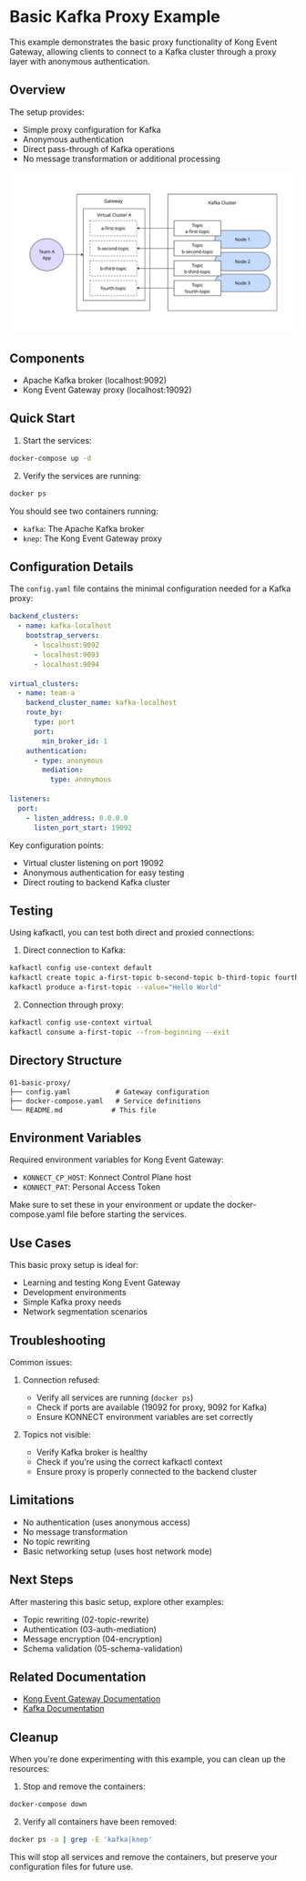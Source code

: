 # Basic Kafka Proxy Example

This example demonstrates the basic proxy functionality of Kong Event Gateway, allowing clients to connect to a Kafka cluster through a proxy layer with anonymous authentication.

## Overview

The setup provides:
- Simple proxy configuration for Kafka
- Anonymous authentication
- Direct pass-through of Kafka operations
- No message transformation or additional processing

![basic-proxy](basic-proxy.jpg)

## Components

- Apache Kafka broker (localhost:9092)
- Kong Event Gateway proxy (localhost:19092)

## Quick Start

1. Start the services:
```bash
docker-compose up -d
```

2. Verify the services are running:
```bash
docker ps
```

You should see two containers running:
- `kafka`: The Apache Kafka broker
- `knep`: The Kong Event Gateway proxy

## Configuration Details

The `config.yaml` file contains the minimal configuration needed for a Kafka proxy:

```yaml
backend_clusters:
  - name: kafka-localhost
    bootstrap_servers:
      - localhost:9092
      - localhost:9093
      - localhost:9094

virtual_clusters:
  - name: team-a
    backend_cluster_name: kafka-localhost
    route_by:
      type: port
      port:
        min_broker_id: 1
    authentication:
      - type: anonymous
        mediation:
          type: anonymous

listeners:
  port:
    - listen_address: 0.0.0.0
      listen_port_start: 19092
```

Key configuration points:
- Virtual cluster listening on port 19092
- Anonymous authentication for easy testing
- Direct routing to backend Kafka cluster

## Testing

Using kafkactl, you can test both direct and proxied connections:

1. Direct connection to Kafka:
```bash
kafkactl config use-context default
kafkactl create topic a-first-topic b-second-topic b-third-topic fourth-topic
kafkactl produce a-first-topic --value="Hello World"
```

2. Connection through proxy:
```bash
kafkactl config use-context virtual
kafkactl consume a-first-topic --from-beginning --exit
```

## Directory Structure

```
01-basic-proxy/
├── config.yaml           # Gateway configuration
├── docker-compose.yaml   # Service definitions
└── README.md            # This file
```

## Environment Variables

Required environment variables for Kong Event Gateway:
- `KONNECT_CP_HOST`: Konnect Control Plane host
- `KONNECT_PAT`: Personal Access Token

Make sure to set these in your environment or update the docker-compose.yaml file before starting the services.

## Use Cases

This basic proxy setup is ideal for:
- Learning and testing Kong Event Gateway
- Development environments
- Simple Kafka proxy needs
- Network segmentation scenarios

## Troubleshooting

Common issues:

1. Connection refused:
   - Verify all services are running (`docker ps`)
   - Check if ports are available (19092 for proxy, 9092 for Kafka)
   - Ensure KONNECT environment variables are set correctly

2. Topics not visible:
   - Verify Kafka broker is healthy
   - Check if you're using the correct kafkactl context
   - Ensure proxy is properly connected to the backend cluster

## Limitations

- No authentication (uses anonymous access)
- No message transformation
- No topic rewriting
- Basic networking setup (uses host network mode)

## Next Steps

After mastering this basic setup, explore other examples:
- Topic rewriting (02-topic-rewrite)
- Authentication (03-auth-mediation)
- Message encryption (04-encryption)
- Schema validation (05-schema-validation)

## Related Documentation

- [Kong Event Gateway Documentation](https://docs.konghq.com/gateway/)
- [Kafka Documentation](https://kafka.apache.org/documentation/)

## Cleanup

When you're done experimenting with this example, you can clean up the resources:

1. Stop and remove the containers:
```bash
docker-compose down
```

2. Verify all containers have been removed:
```bash
docker ps -a | grep -E 'kafka|knep'
```

This will stop all services and remove the containers, but preserve your configuration files for future use.
